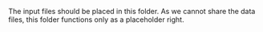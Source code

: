 The input files should be placed in this folder. As we cannot share the data files, this folder functions only as a placeholder right.
